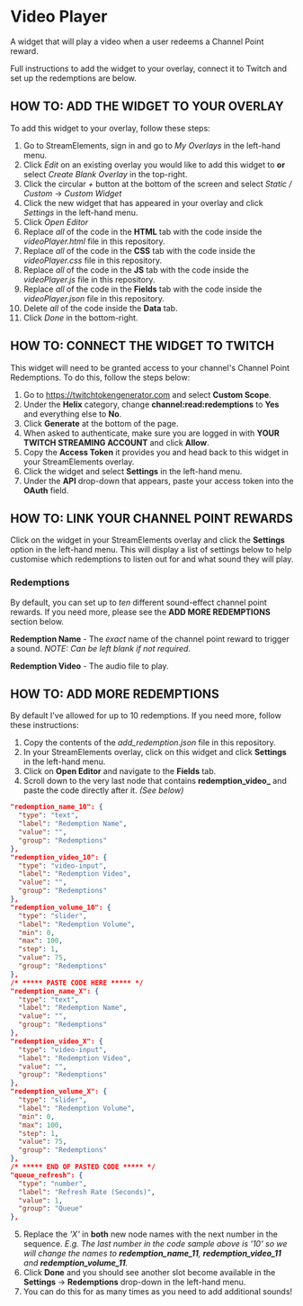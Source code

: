# Video Player
A widget that will play a video when a user redeems a Channel Point reward.

Full instructions to add the widget to your overlay, connect it to Twitch and set up the redemptions are below.

## HOW TO: ADD THE WIDGET TO YOUR OVERLAY
To add this widget to your overlay, follow these steps:

1. Go to StreamElements, sign in and go to *My Overlays* in the left-hand menu.
2. Click *Edit* on an existing overlay you would like to add this widget to **or** select *Create Blank Overlay* in the top-right.
3. Click the circular *+* button at the bottom of the screen and select *Static / Custom* -> *Custom Widget*
4. Click the new widget that has appeared in your overlay and click *Settings* in the left-hand menu.
5. Click *Open Editor*
6. Replace *all* of the code in the **HTML** tab with the code inside the *videoPlayer.html* file in this repository.
7. Replace *all* of the code in the **CSS** tab with the code inside the *videoPlayer.css* file in this repository.
8. Replace *all* of the code in the **JS** tab with the code inside the *videoPlayer.js* file in this repository.
9. Replace *all* of the code in the **Fields** tab with the code inside the *videoPlayer.json* file in this repository.
10. Delete *all* of the code inside the **Data** tab.
11. Click *Done* in the bottom-right.

## HOW TO: CONNECT THE WIDGET TO TWITCH
This widget will need to be granted access to your channel's Channel Point Redemptions. To do this, follow the steps below:

1. Go to https://twitchtokengenerator.com and select **Custom Scope**.
2. Under the **Helix** category, change **channel:read:redemptions** to **Yes** and everything else to **No**.
3. Click **Generate** at the bottom of the page.
4. When asked to authenticate, make sure you are logged in with **YOUR TWITCH STREAMING ACCOUNT** and click **Allow**.
5. Copy the **Access Token** it provides you and head back to this widget in your StreamElements overlay.
6. Click the widget and select **Settings** in the left-hand menu.
7. Under the **API** drop-down that appears, paste your access token into the **OAuth** field.

## HOW TO: LINK YOUR CHANNEL POINT REWARDS
Click on the widget in your StreamElements overlay and click the **Settings** option in the left-hand menu. This will display a list of settings below to help customise which redemptions to listen out for and what sound they will play.

### Redemptions
By default, you can set up to *ten* different sound-effect channel point rewards. If you need more, please see the **ADD MORE REDEMPTIONS** section below.

**Redemption Name** - The *exact* name of the channel point reward to trigger a sound. *NOTE: Can be left blank if not required*.

**Redemption Video** - The audio file to play.

## HOW TO: ADD MORE REDEMPTIONS
By default I've allowed for up to 10 redemptions. If you need more, follow these instructions:

1. Copy the contents of the *add_redemption.json* file in this repository.
2. In your StreamElements overlay, click on this widget and click **Settings** in the left-hand menu.
3. Click on **Open Editor** and navigate to the **Fields** tab.
4. Scroll down to the very last node that contains **redemption_video_** and paste the code directly after it. *(See below)*

```json
"redemption_name_10": {
  "type": "text",
  "label": "Redemption Name",
  "value": "",
  "group": "Redemptions"
},
"redemption_video_10": {
  "type": "video-input",
  "label": "Redemption Video",
  "value": "",
  "group": "Redemptions"
},
"redemption_volume_10": {
  "type": "slider",
  "label": "Redemption Volume",
  "min": 0,
  "max": 100,
  "step": 1,
  "value": 75,
  "group": "Redemptions"
},
/* ***** PASTE CODE HERE ***** */
"redemption_name_X": {
  "type": "text",
  "label": "Redemption Name",
  "value": "",
  "group": "Redemptions"
},
"redemption_video_X": {
  "type": "video-input",
  "label": "Redemption Video",
  "value": "",
  "group": "Redemptions"
},
"redemption_volume_X": {
  "type": "slider",
  "label": "Redemption Volume",
  "min": 0,
  "max": 100,
  "step": 1,
  "value": 75,
  "group": "Redemptions"
},
/* ***** END OF PASTED CODE ***** */
"queue_refresh": {
  "type": "number",
  "label": "Refresh Rate (Seconds)",
  "value": 1,
  "group": "Queue"
},
```

5. Replace the *'X'* in **both** new node names with the next number in the sequence. *E.g. The last number in the code sample above is '10' so we will change the names to **redemption_name_11**, **redemption_video_11** and **redemption_volume_11**.*
6. Click **Done** and you should see another slot become available in the **Settings** -> **Redemptions** drop-down in the left-hand menu.
7. You can do this for as many times as you need to add additional sounds!

